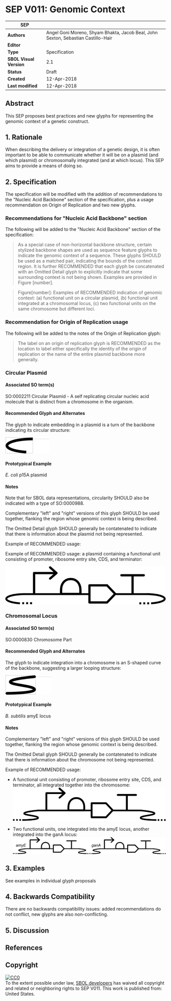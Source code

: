 # SEP V011: Genomic Context

| SEP | <leave empty> |
| --- | --- |
| **Authors** | Angel Goni Moreno, Shyam Bhakta, Jacob Beal, John Sexton, Sebastian Castillo-Hair |
| **Editor** | <leave empty> |
| **Type** | Specification |
| **SBOL Visual Version** | 2.1 |
| **Status** | Draft |
| **Created** | 12-Apr-2018 |
| **Last modified** | 12-Apr-2018 |

## Abstract

This SEP proposes best practices and new glyphs for representing the genomic context of a genetic construct.


## 1. Rationale <a name="rationale"></a>

When describing the delivery or integration of a genetic design, it is often important to be able to communicate whether it will be on a plasmid (and which plasmid) or chromosomally integrated (and at which locus). This SEP aims to provide a means of doing so.

## 2. Specification <a name="specification"></a>

The specification will be modified with the addition of recommendations to the "Nucleic Acid Backbone" section of the specification, plus a usage recommendation on Origin of Replication and two new glyphs.

### Recommendations for "Nucleic Acid Backbone" section

The following will be added to the "Nucleic Acid Backbone" section of the specification:

> As a special case of non-horizontal backbone structure, certain stylized backbone shapes are used as sequence feature glyphs to indicate the genomic context of a sequence. 
> These glyphs SHOULD be used as a matched pair, indicating the bounds of the context region.
>  It is further RECOMMENDED that each glyph be concatenated with an Omitted Detail glyph to explicitly indicate that some surrounding context is not being shown. 
> Examples are provided in Figure [number].

> Figure[number]: Examples of RECOMMENDED indication of genomic context: (a) functional unit on a circular plasmid, (b) functional unit integrated at a chromosomal locus, (c) two functional units on the same chromosome but different loci.

### Recommendation for Origin of Replication usage
The following will be added to the notes of the Origin of Replication glyph:

> The label on an origin of replication glyph is RECOMMENDED as the location to label either specifically the identity of the origin of replication or the name of the entire plasmid backbone more generally.

### Circular Plasmid

#### Associated SO term(s)

SO:0002211 Circular Plasmid - A self replicating circular nucleic acid molecule that is distinct from a chromosome in the organism.

#### Recommended Glyph and Alternates

The glyph to indicate embedding in a plasmid is a turn of the backbone indicating its circular structure:

![glyph specification](https://raw.githubusercontent.com/SynBioDex/SBOL-visual/c99dac32/Glyphs/circular-plasmid/circular-plasmid-specification.png)

#### Prototypical Example

_E. coli_ p15A plasmid

#### Notes

Note that for SBOL data representations, circularity SHOULD also be indicated with a type of SO:0000988.

Complementary "left" and "right" versions of this glyph SHOULD be used together, flanking the region whose genomic context is being described.

The Omitted Detail glyph SHOULD generally be contatenated to indicate that there is information about the plasmid not being represented.

Example of RECOMMENDED usage:

Example of RECOMMENDED usage: a plasmid containing a functional unit consisting of promoter, ribosome entry site, CDS, and terminator:

![glyph specification](https://raw.githubusercontent.com/SynBioDex/SBOL-visual/c99dac32/Glyphs/circular-plasmid/circular-plasmid-example.png)

### Chromosomal Locus

#### Associated SO term(s)

SO:0000830 Chromosome Part

#### Recommended Glyph and Alternates

The glyph to indicate integration into a chromosome is an S-shaped curve of the backbone, suggesting a larger looping structure:

![glyph specification](https://raw.githubusercontent.com/SynBioDex/SBOL-visual/c99dac32/Glyphs/chromosomal-locus/chromosomal-locus-specification.png)

#### Prototypical Example

_B. subtilis_ amyE locus


#### Notes

Complementary "left" and "right" versions of this glyph SHOULD be used together, flanking the region whose genomic context is being described.

The Omitted Detail glyph SHOULD generally be contatenated to indicate that there is information about the chromosome not being represented.

Example of RECOMMENDED usage:

- A functional unit consisting of promoter, ribosome entry site, CDS, and terminator, all integrated together into the chromosome:
![glyph specification](https://raw.githubusercontent.com/SynBioDex/SBOL-visual/c99dac32/Glyphs/chromosomal-locus/chromosomal-locus-example.png)

- Two functional units, one integrated into the amyE locus, another integrated into the ganA locus:
![glyph specification](https://raw.githubusercontent.com/SynBioDex/SBOL-visual/c99dac32/Glyphs/chromosomal-locus/chromosomal-locus-example2.png)


## 3. Examples <a name='example'></a>

See examples in individual glyph proposals


## 4. Backwards Compatibility <a name='compatibility'></a>

There are no backwards compatibility issues: added recommendations do not conflict, new glyphs are also non-conflicting.

## 5. Discussion <a name='discussion'></a>



## References <a name='references'></a>

## Copyright <a name='copyright'></a>

<p xmlns:dct="http://purl.org/dc/terms/" xmlns:vcard="http://www.w3.org/2001/vcard-rdf/3.0#">
  <a rel="license"
     href="http://creativecommons.org/publicdomain/zero/1.0/">
    <img src="http://i.creativecommons.org/p/zero/1.0/88x31.png" style="border-style: none;" alt="CC0" />
  </a>
  <br />
  To the extent possible under law,
  <a rel="dct:publisher"
     href="sbolstandard.org">
    <span property="dct:title">SBOL developers</span></a>
  has waived all copyright and related or neighboring rights to
  <span property="dct:title">SEP V011</span>.
This work is published from:
<span property="vcard:Country" datatype="dct:ISO3166"
      content="US" about="sbolstandard.org">
  United States</span>.
</p>
